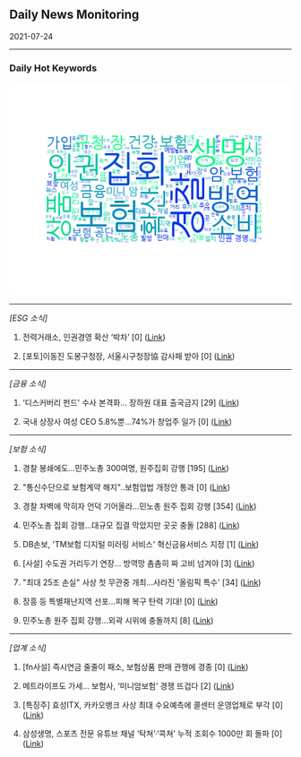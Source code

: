 ## Daily News Monitoring 

2021-07-24 

----------

### Daily Hot Keywords 

![word_cloud](image/2021-07-24_word_cloud.png)

----------

*[ESG 소식]*

1. 전력거래소, 인권경영 확산 ‘박차’ [0] ([Link](https://news.naver.com/main/read.naver?mode=LSD&mid=sec&sid1=102&oid=002&aid=0002201525))

2. [포토]이동진 도봉구청장, 서울시구청장協 감사패 받아 [0] ([Link](https://news.naver.com/main/read.naver?mode=LSD&mid=sec&sid1=102&oid=277&aid=0004942542))

----------

*[금융 소식]*

1. ‘디스커버리 펀드' 수사 본격화… 장하원 대표 출국금지 [29] ([Link](https://news.naver.com/main/read.naver?mode=LSD&mid=sec&sid1=102&oid=023&aid=0003629018))

2. 국내 상장사 여성 CEO 5.8%뿐…74%가 창업주 일가 [0] ([Link](https://news.naver.com/main/read.naver?mode=LSD&mid=sec&sid1=101&oid=310&aid=0000089368))

----------

*[보험 소식]*

1. 경찰 봉쇄에도…민주노총 300여명, 원주집회 강행 [195] ([Link](https://news.naver.com/main/read.naver?mode=LSD&mid=sec&sid1=102&oid=032&aid=0003087493))

2. "통신수단으로 보험계약 해지"..보험업법 개정안 통과 [0] ([Link](https://news.naver.com/main/read.naver?mode=LSD&mid=sec&sid1=100&oid=014&aid=0004680437))

3. 경찰 차벽에 막히자 언덕 기어올라…민노총 원주 집회 강행 [354] ([Link](https://news.naver.com/main/read.naver?mode=LSD&mid=sec&sid1=102&oid=448&aid=0000334833))

4. 민주노총 집회 강행...대규모 집결 막았지만 곳곳 충돌 [288] ([Link](https://news.naver.com/main/read.naver?mode=LSD&mid=sec&sid1=102&oid=052&aid=0001618380))

5. DB손보, 'TM보험 디지털 미러링 서비스' 혁신금융서비스 지정 [1] ([Link](https://news.naver.com/main/read.naver?mode=LSD&mid=sec&sid1=101&oid=003&aid=0010625294))

6. [사설] 수도권 거리두기 연장… 방역망 촘촘히 짜 고비 넘겨야 [3] ([Link](https://news.naver.com/main/read.naver?mode=LSD&mid=sec&sid1=110&oid=022&aid=0003603345))

7. "최대 25조 손실" 사상 첫 무관중 개최...사라진 '올림픽 특수' [34] ([Link](https://news.naver.com/main/read.naver?mode=LSD&mid=sec&sid1=104&oid=469&aid=0000619399))

8. 장흥 등 특별재난지역 선포...피해 복구 탄력 기대! [0] ([Link](https://news.naver.com/main/read.naver?mode=LSD&mid=sec&sid1=102&oid=052&aid=0001618394))

9. 민주노총 원주 집회 강행…외곽 시위에 충돌까지 [8] ([Link](https://news.naver.com/main/read.naver?mode=LSD&mid=sec&sid1=161&oid=422&aid=0000496486))

----------

*[업계 소식]*

1. [fn사설] 즉시연금 줄줄이 패소, 보험상품 판매 관행에 경종 [0] ([Link](https://news.naver.com/main/read.naver?mode=LSD&mid=sec&sid1=110&oid=014&aid=0004680283))

2. 메트라이프도 가세… 보험사, ‘미니암보험’ 경쟁 뜨겁다 [2] ([Link](https://news.naver.com/main/read.naver?mode=LSD&mid=sec&sid1=101&oid=417&aid=0000717816))

3. [특징주] 효성ITX, 카카오뱅크 사상 최대 수요예측에 콜센터 운영업체로 부각 [0] ([Link](https://news.naver.com/main/read.naver?mode=LSD&mid=sec&sid1=101&oid=417&aid=0000718022))

4. 삼성생명, 스포츠 전문 유튜브 채널 ‘탁쳐’·‘콕쳐’ 누적 조회수 1000만 회 돌파 [0] ([Link](https://news.naver.com/main/read.naver?mode=LSD&mid=sec&sid1=101&oid=021&aid=0002479474))

